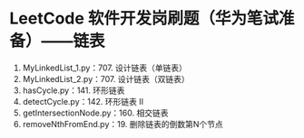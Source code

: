 # LeetCode 软件开发岗刷题（华为笔试准备）——链表
1. MyLinkedList_1.py：707. 设计链表（单链表）
2. MyLinkedList_2.py：707. 设计链表（双链表）
3. hasCycle.py：141. 环形链表
4. detectCycle.py：142. 环形链表 II
5. getIntersectionNode.py：160. 相交链表
6. removeNthFromEnd.py：19. 删除链表的倒数第N个节点